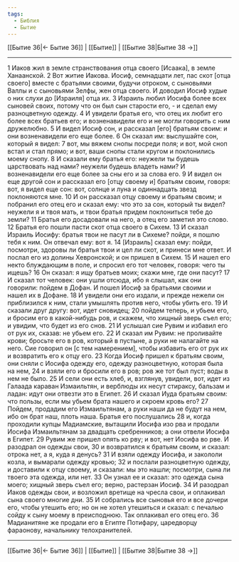 ```yaml
---
tags:
  - Библия
  - Бытие
---
```

[[Бытие 36|← Бытие 36]] | [[Бытие]] | [[Бытие 38|Бытие 38 →]]

---
1 Иаков жил в земле странствования отца своего [Исаака], в земле Ханаанской.
2 Вот житие Иакова. Иосиф, семнадцати лет, пас скот [отца своего] вместе с братьями своими, будучи отроком, с сыновьями Валлы и с сыновьями Зелфы, жен отца своего. И доводил Иосиф худые о них слухи до [Израиля] отца их.
3 Израиль любил Иосифа более всех сыновей своих, потому что он был сын старости его, - и сделал ему разноцветную одежду.
4 И увидели братья его, что отец их любит его более всех братьев его; и возненавидели его и не могли говорить с ним дружелюбно.
5 И видел Иосиф сон, и рассказал [его] братьям своим: и они возненавидели его еще более.
6 Он сказал им: выслушайте сон, который я видел:
7 вот, мы вяжем снопы посреди поля; и вот, мой сноп встал и стал прямо; и вот, ваши снопы стали кругом и поклонились моему снопу.
8 И сказали ему братья его: неужели ты будешь царствовать над нами? неужели будешь владеть нами? И возненавидели его еще более за сны его и за слова его.
9 И видел он еще другой сон и рассказал его [отцу своему и] братьям своим, говоря: вот, я видел еще сон: вот, солнце и луна и одиннадцать звезд поклоняются мне.
10 И он рассказал отцу своему и братьям своим; и побранил его отец его и сказал ему: что это за сон, который ты видел? неужели я и твоя мать, и твои братья придем поклониться тебе до земли?
11 Братья его досадовали на него, а отец его заметил это слово.
12 Братья его пошли пасти скот отца своего в Сихем.
13 И сказал Израиль Иосифу: братья твои не пасут ли в Сихеме? пойди, я пошлю тебя к ним. Он отвечал ему: вот я.
14 [Израиль] сказал ему: пойди, посмотри, здоровы ли братья твои и цел ли скот, и принеси мне ответ. И послал его из долины Хевронской; и он пришел в Сихем.
15 И нашел его некто блуждающим в поле, и спросил его тот человек, говоря: чего ты ищешь?
16 Он сказал: я ищу братьев моих; скажи мне, где они пасут?
17 И сказал тот человек: они ушли отсюда, ибо я слышал, как они говорили: пойдем в Дофан. И пошел Иосиф за братьями своими и нашел их в Дофане.
18 И увидели они его издали, и прежде нежели он приблизился к ним, стали умышлять против него, чтобы убить его.
19 И сказали друг другу: вот, идет сновидец;
20 пойдем теперь, и убьем его, и бросим его в какой-нибудь ров, и скажем, что хищный зверь съел его; и увидим, что будет из его снов.
21 И услышал сие Рувим и избавил его от рук их, сказав: не убьем его.
22 И сказал им Рувим: не проливайте крови; бросьте его в ров, который в пустыне, а руки не налагайте на него. Сие говорил он [с тем намерением], чтобы избавить его от рук их и возвратить его к отцу его.
23 Когда Иосиф пришел к братьям своим, они сняли с Иосифа одежду его, одежду разноцветную, которая была на нем,
24 и взяли его и бросили его в ров; ров же тот был пуст; воды в нем не было.
25 И сели они есть хлеб, и, взглянув, увидели, вот, идет из Галаада караван Измаильтян, и верблюды их несут стираксу, бальзам и ладан: идут они отвезти это в Египет.
26 И сказал Иуда братьям своим: что пользы, если мы убьем брата нашего и скроем кровь его?
27 Пойдем, продадим его Измаильтянам, а руки наши да не будут на нем, ибо он брат наш, плоть наша. Братья его послушались
28 и, когда проходили купцы Мадиамские, вытащили Иосифа изо рва и продали Иосифа Измаильтянам за двадцать сребренников; а они отвели Иосифа в Египет.
29 Рувим же пришел опять ко рву; и вот, нет Иосифа во рве. И разодрал он одежды свои,
30 и возвратился к братьям своим, и сказал: отрока нет, а я, куда я денусь?
31 И взяли одежду Иосифа, и закололи козла, и вымарали одежду кровью;
32 и послали разноцветную одежду, и доставили к отцу своему, и сказали: мы это нашли; посмотри, сына ли твоего эта одежда, или нет.
33 Он узнал ее и сказал: это одежда сына моего; хищный зверь съел его; верно, растерзан Иосиф.
34 И разодрал Иаков одежды свои, и возложил вретище на чресла свои, и оплакивал сына своего многие дни.
35 И собрались все сыновья его и все дочери его, чтобы утешить его; но он не хотел утешиться и сказал: с печалью сойду к сыну моему в преисподнюю. Так оплакивал его отец его.
36 Мадианитяне же продали его в Египте Потифару, царедворцу фараонову, начальнику телохранителей.

---
[[Бытие 36|← Бытие 36]] | [[Бытие]] | [[Бытие 38|Бытие 38 →]]